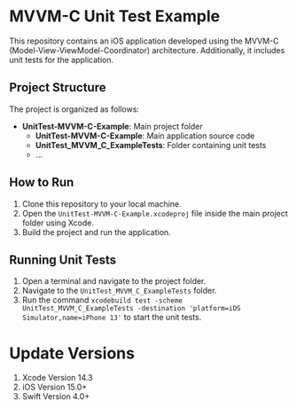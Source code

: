 # MVVM-C Unit Test Example

This repository contains an iOS application developed using the MVVM-C (Model-View-ViewModel-Coordinator) architecture. Additionally, it includes unit tests for the application.

## Project Structure

The project is organized as follows:

- **UnitTest-MVVM-C-Example**: Main project folder
  - **UnitTest-MVVM-C-Example**: Main application source code
  - **UnitTest_MVVM_C_ExampleTests**: Folder containing unit tests
  - ...

## How to Run

1. Clone this repository to your local machine.
2. Open the `UnitTest-MVVM-C-Example.xcodeproj` file inside the main project folder using Xcode.
3. Build the project and run the application.

## Running Unit Tests

1. Open a terminal and navigate to the project folder.
2. Navigate to the `UnitTest_MVVM_C_ExampleTests` folder.
3. Run the command `xcodebuild test -scheme UnitTest_MVVM_C_ExampleTests -destination 'platform=iOS Simulator,name=iPhone 13'` to start the unit tests.

# Update Versions
1. Xcode Version 14.3
2. iOS Version 15.0+
3. Swift Version 4.0+
